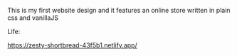 
This is my first website design and it features an online store written in plain css and vanillaJS


Life:

https://zesty-shortbread-43f5b1.netlify.app/
